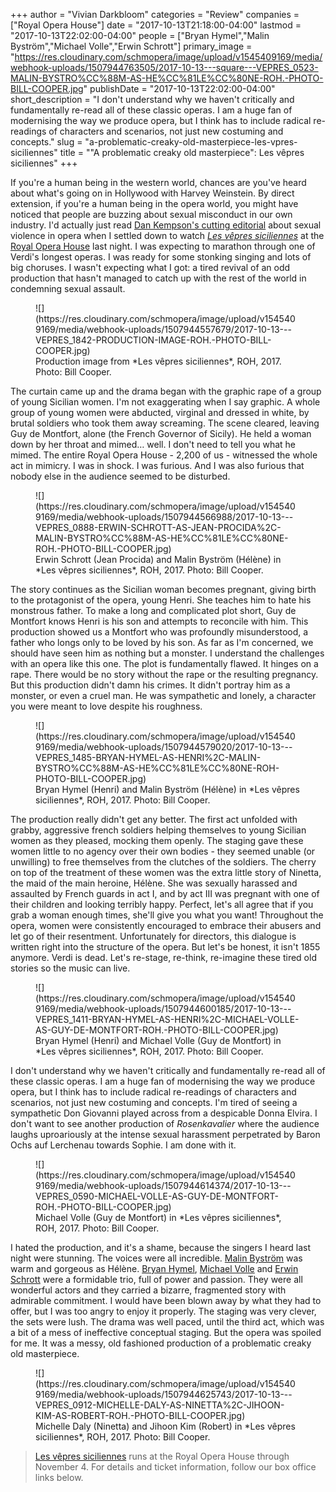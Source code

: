 +++
author = "Vivian Darkbloom"
categories = "Review"
companies = ["Royal Opera House"]
date = "2017-10-13T21:18:00-04:00"
lastmod = "2017-10-13T22:02:00-04:00"
people = ["Bryan Hymel","Malin Byström","Michael Volle","Erwin Schrott"]
primary_image = "https://res.cloudinary.com/schmopera/image/upload/v1545409169/media/webhook-uploads/1507944763505/2017-10-13---square---VEPRES_0523-MALIN-BYSTRO%CC%88M-AS-HE%CC%81LE%CC%80NE-ROH.-PHOTO-BILL-COOPER.jpg"
publishDate = "2017-10-13T22:02:00-04:00"
short_description = "I don&#039;t understand why we haven&#039;t critically and fundamentally re-read all of these classic operas. I am a huge fan of modernising the way we produce opera, but I think has to include radical re-readings of characters and scenarios, not just new costuming and concepts."
slug = "a-problematic-creaky-old-masterpiece-les-vpres-siciliennes"
title = "&quot;A problematic creaky old masterpiece&quot;: Les vêpres siciliennes"
+++

If you're a human being in the western world, chances are you've heard about what's going on in Hollywood with Harvey Weinstein. By direct extension, if you're a human being in the opera world, you might have noticed that people are buzzing about sexual misconduct in our own industry. I'd actually just read [Dan Kempson's cutting editorial](/operas-sexual-assault-secret/) about sexual violence in opera when I settled down to watch [*Les vêpres siciliennes*](http://www.roh.org.uk/productions/les-vepres-siciliennes-by-stefan-herheim) at the [Royal Opera House](/scene/companies/royal-opera-house/) last night. I was expecting to marathon through one of Verdi's longest operas. I was ready for some stonking singing and lots of big choruses. I wasn't expecting what I got: a tired revival of an odd production that hasn't managed to catch up with the rest of the world in condemning sexual assault.

<figure data-type="image">
![](https://res.cloudinary.com/schmopera/image/upload/v1545409169/media/webhook-uploads/1507944557679/2017-10-13---VEPRES_1842-PRODUCTION-IMAGE-ROH.-PHOTO-BILL-COOPER.jpg)
<figcaption>Production image from *Les vêpres siciliennes*, ROH, 2017. Photo: Bill Cooper.</figcaption>
</figure>

The curtain came up and the drama began with the graphic rape of a group of young Sicilian women. I'm not exaggerating when I say graphic. A whole group of young women were abducted, virginal and dressed in white, by brutal soldiers who took them away screaming. The scene cleared, leaving Guy de Montfort, alone (the French Governor of Sicily). He held a woman down by her throat and mimed… well. I don't need to tell you what he mimed. The entire Royal Opera House - 2,200 of us - witnessed the whole act in mimicry. I was in shock. I was furious. And I was also furious that nobody else in the audience seemed to be disturbed. 

<figure data-type="image">
![](https://res.cloudinary.com/schmopera/image/upload/v1545409169/media/webhook-uploads/1507944566988/2017-10-13---VEPRES_0888-ERWIN-SCHROTT-AS-JEAN-PROCIDA%2C-MALIN-BYSTRO%CC%88M-AS-HE%CC%81LE%CC%80NE-ROH.-PHOTO-BILL-COOPER.jpg)
<figcaption>Erwin Schrott (Jean Procida) and Malin Byström (Hélène) in *Les vêpres siciliennes*, ROH, 2017. Photo: Bill Cooper.</figcaption>
</figure>

The story continues as the Sicilian woman becomes pregnant, giving birth to the protagonist of the opera, young Henri. She teaches him to hate his monstrous father. To make a long and complicated plot short, Guy de Montfort knows Henri is his son and attempts to reconcile with him. This production showed us a Montfort who was profoundly misunderstood, a father who longs only to be loved by his son. As far as I'm concerned, we should have seen him as nothing but a monster. I understand the challenges with an opera like this one. The plot is fundamentally flawed. It hinges on a rape. There would be no story without the rape or the resulting pregnancy. But this production didn't damn his crimes. It didn't portray him as a monster, or even a cruel man. He was sympathetic and lonely, a character you were meant to love despite his roughness. 

<figure data-type="image">
![](https://res.cloudinary.com/schmopera/image/upload/v1545409169/media/webhook-uploads/1507944579020/2017-10-13---VEPRES_1485-BRYAN-HYMEL-AS-HENRI%2C-MALIN-BYSTRO%CC%88M-AS-HE%CC%81LE%CC%80NE-ROH-PHOTO-BILL-COOPER.jpg)
<figcaption>Bryan Hymel (Henri) and Malin Byström (Hélène) in *Les vêpres siciliennes*, ROH, 2017. Photo: Bill Cooper.</figcaption>
</figure>
 
The production really didn't get any better. The first act unfolded with grabby, aggressive french soldiers helping themselves to young Sicilian women as they pleased, mocking them openly. The staging gave these women little to no agency over their own bodies - they seemed unable (or unwilling) to free themselves from the clutches of the soldiers. The cherry on top of the treatment of these women was the extra little story of Ninetta, the maid of the main heroine, Hélène. She was sexually harassed and assaulted by French guards in act I, and by act III was pregnant with one of their children and looking terribly happy. Perfect, let's all agree that if you grab a woman enough times, she'll give you what you want! Throughout the opera, women were consistently encouraged to embrace their abusers and let go of their resentment. Unfortunately for directors, this dialogue is written right into the structure of the opera. But let's be honest, it isn't 1855 anymore. Verdi is dead. Let's re-stage, re-think, re-imagine these tired old stories so the music can live.

<figure data-type="image">
![](https://res.cloudinary.com/schmopera/image/upload/v1545409169/media/webhook-uploads/1507944600185/2017-10-13---VEPRES_1411-BRYAN-HYMEL-AS-HENRI%2C-MICHAEL-VOLLE-AS-GUY-DE-MONTFORT-ROH.-PHOTO-BILL-COOPER.jpg)
<figcaption>Bryan Hymel (Henri) and Michael Volle (Guy de Montfort) in *Les vêpres siciliennes*, ROH, 2017. Photo: Bill Cooper.</figcaption>
</figure>

I don't understand why we haven't critically and fundamentally re-read all of these classic operas. I am a huge fan of modernising the way we produce opera, but I think has to include radical re-readings of characters and scenarios, not just new costuming and concepts. I'm tired of seeing a sympathetic Don Giovanni played across from a despicable Donna Elvira. I don't want to see another production of *Rosenkavalier* where the audience laughs uproariously at the intense sexual harassment perpetrated by Baron Ochs auf Lerchenau towards Sophie. I am done with it. 

<figure data-type="image">
![](https://res.cloudinary.com/schmopera/image/upload/v1545409169/media/webhook-uploads/1507944614374/2017-10-13---VEPRES_0590-MICHAEL-VOLLE-AS-GUY-DE-MONTFORT-ROH.-PHOTO-BILL-COOPER.jpg)
<figcaption>Michael Volle (Guy de Montfort) in *Les vêpres siciliennes*, ROH, 2017. Photo: Bill Cooper.</figcaption>
</figure>

I hated the production, and it's a shame, because the singers I heard last night were stunning. The voices were all incredible. [Malin Byström](/scene/people/malin-bystrom/) was warm and gorgeous as Hélène. [Bryan Hymel](/scene/people/bryan-hymel/), [Michael Volle](/scene/people/michael-volle/) and [Erwin Schrott](/scene/people/erwin-schrott/) were a formidable trio, full of power and passion. They were all wonderful actors and they carried a bizarre, fragmented story with admirable commitment. I would have been blown away by what they had to offer, but I was too angry to enjoy it properly. The staging was very clever, the sets were lush. The drama was well paced, until the third act, which was a bit of a mess of ineffective conceptual staging. But the opera was spoiled for me. It was a messy, old fashioned production of a problematic creaky old masterpiece.

<figure data-type="image">
![](https://res.cloudinary.com/schmopera/image/upload/v1545409169/media/webhook-uploads/1507944625743/2017-10-13---VEPRES_0912-MICHELLE-DALY-AS-NINETTA%2C-JIHOON-KIM-AS-ROBERT-ROH.-PHOTO-BILL-COOPER.jpg)
<figcaption>Michelle Daly (Ninetta) and Jihoon Kim (Robert) in *Les vêpres siciliennes*, ROH, 2017. Photo: Bill Cooper.</figcaption>
</figure>

>[Les vêpres siciliennes](http://www.roh.org.uk/productions/les-vepres-siciliennes-by-stefan-herheim) runs at the Royal Opera House through November 4. For details and ticket information, follow our box office links below.
